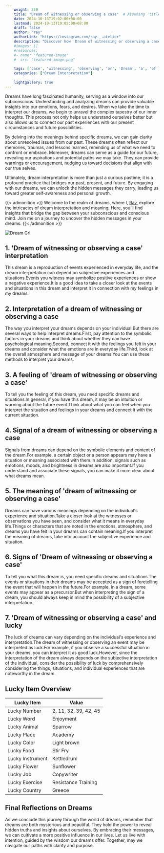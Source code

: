 ```yaml
---
    weight: 359
    title: "Dream of witnessing or observing a case"  # Assuming 'title' column exists
    date: 2024-10-13T19:02:00+08:00
    lastmod: 2024-10-13T19:02:00+08:00
    draft: false
    author: "ray"
    authorLink: "https://instagram.com/ray._.atelier"
    description: "Discover how 'Dream of witnessing or observing a case' can interpret your future and uncover its significant meanings in your life."
    #images: []
    #resources:
    #- name: "featured-image"
    #  src: "featured-image.png"
    
    tags: ['case', 'witnessing', 'observing', 'or', 'Dream', 'a', 'of']
    categories: ["Dream Interpretation"]
    
    lightgallery: true
---
```

    
Dreams have long fascinated humanity, serving as a window into our subconscious. Understanding and analyzing dreams can provide valuable insights into our emotions, fears, and desires. When we take the time to interpret our dreams, we begin to unravel the complex tapestry of our inner thoughts. This process not only helps us understand ourselves better but also allows us to connect our past experiences with our present circumstances and future possibilities.

By delving into the meanings behind specific dreams, we can gain clarity about unresolved issues from our past. These dreams often reflect our memories, traumas, and lessons learned, reminding us of what we need to confront or embrace. Moreover, dreams can serve as a guide for our future, revealing our aspirations and potential paths we may take. They can provide warnings or encouragement, nudging us toward decisions that align with our true selves.

Ultimately, dream interpretation is more than just a curious pastime; it is a profound practice that bridges our past, present, and future. By engaging with our dreams, we can unlock the hidden messages they carry, leading us toward greater self-awareness and personal growth.

{{< admonition >}}
Welcome to the realm of dreams, where I, [Ray](https://instagram.com/ray._.atelier), explore the intricacies of dream interpretation and meaning. Here, you’ll find insights that bridge the gap between your subconscious and conscious mind. Join me on a journey to uncover the hidden messages in your dreams.
{{< /admonition >}}

![Dream Grl](https://cdn.pixabay.com/photo/2017/11/02/03/35/gothic-2910057_1280.jpg "Dream Grl")

## 1. 'Dream of witnessing or observing a case' interpretation
This dream is a reproduction of events experienced in everyday life, and the dream interpretation can depend on subjective experiences and situations.Events you witness may symbolize positive experiences or show a negative experience.It is a good idea to take a closer look at the events and situations in this dream and interpret it in connection with my feelings in my dreams.

## 2. Interpretation of a dream of witnessing or observing a case
The way you interpret your dreams depends on your individual.But there are several ways to help interpret dreams.First, pay attention to the symbolic factors in your dreams and think about whether they can have psychological meaning.Second, connect it with the feelings you felt in your dreams and consider what the emotions are in everyday life.Third, look at the overall atmosphere and message of your dreams.You can use these methods to interpret your dreams.

## 3. A feeling of 'dream of witnessing or observing a case'
To tell you the feeling of this dream, you need specific dreams and situations.In general, if you have this dream, it may be an intuition or warning about the future event.Think about what you can feel when you interpret the situation and feelings in your dreams and connect it with the current situation.

## 4. Signal of a dream of witnessing or observing a case
Signals from dreams can depend on the symbolic elements and content of the dream.For example, a certain object or a person appears may have a situation or meaning associated with them.In addition, signals such as emotions, moods, and brightness in dreams are also important.If you understand and associate these signals, you can make it more clear about what dreams mean.

## 5. The meaning of 'dream of witnessing or observing a case'
Dreams can have various meanings depending on the individual's experience and situation.Take a closer look at the witnesses or observations you have seen, and consider what it means in everyday life.Things or characters that are noted in the emotions, atmosphere, and dreams you have felt in your dreams can contain meaning.If you interpret the meaning of dreams, take into account the subjective experience and situation.

## 6. Signs of 'Dream of witnessing or observing a case'
To tell you what this dream is, you need specific dreams and situations.The events or situations in their dreams may be accepted as a sign of foretelling the event that will happen in the future.For example, in a dream, some events may appear as a precursor.But when interpreting the sign of a dream, you should always keep in mind the possibility of a subjective interpretation.

## 7. 'Dream of witnessing or observing a case' and lucky
The luck of dreams can vary depending on the individual's experience and interpretation.The dream of witnessing or observing an event may be interpreted as luck.For example, if you observe a successful situation in your dreams, you can interpret it as good luck.However, since the interpretation of the dream always depends on the subjective interpretation of the individual, consider the possibility of luck by comprehensively considering the things, situations, and individual experiences that are noteworthy in the dream.

## Lucky Item Overview
| Lucky Item          | Value              |
|---------------|--------------------|
| Lucky Number        | 2, 11, 32, 39, 42, 45  |
| Lucky Word          | Enjoyment |
| Lucky Animal        | Sparrow |
| Lucky Place         | Academy     |
| Lucky Color         | Light brown     |
| Lucky Food          | Stir Fry      |
| Lucky Instrument    | Kettledrum |
| Lucky Flower        | Sunflower    |
| Lucky Job           | Copywriter       |
| Lucky Exercise      | Resistance Training  |
| Lucky Country       | Greece    |


##  Final Reflections on Dreams

As we conclude this journey through the world of dreams, remember that dreams are both mysterious and beautiful. They hold the power to reveal hidden truths and insights about ourselves. By embracing their messages, we can cultivate a more positive influence in our lives. Let us live with intention, guided by the wisdom our dreams offer. Together, may we navigate our paths with clarity and purpose.
